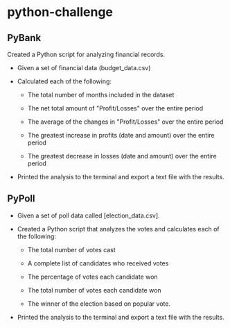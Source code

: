 # python-challenge

## PyBank
Created a Python script for analyzing financial records. 

* Given a set of financial data (budget_data.csv)

* Calculated each of the following:

  * The total number of months included in the dataset

  * The net total amount of "Profit/Losses" over the entire period

  * The average of the changes in "Profit/Losses" over the entire period

  * The greatest increase in profits (date and amount) over the entire period

  * The greatest decrease in losses (date and amount) over the entire period

* Printed the analysis to the terminal and export a text file with the results.

## PyPoll
* Given a set of poll data called [election_data.csv]. 

* Created a Python script that analyzes the votes and calculates each of the following:

  * The total number of votes cast

  * A complete list of candidates who received votes

  * The percentage of votes each candidate won

  * The total number of votes each candidate won

  * The winner of the election based on popular vote.

* Printed the analysis to the terminal and export a text file with the results.
